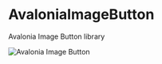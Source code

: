 # AvaloniaImageButton
Avalonia Image Button library

![Avalonia Image Button](https://blogger.googleusercontent.com/img/b/R29vZ2xl/AVvXsEisK9uGT8Gfye_dXKoH5lHovYIIqNHQyRRgbbPwt3lmQUUT5FOvV2NSiTHvulgaJqNqprN1VWF_a8_x6AbT4P-VYYmP_64Vw1NvyW9jLjPZfBVxJGzctjS-5-ZVd_a3UwyfED5ESbAg5a3LqFKzScJnRHHxmsyii7M6VMnklX2YVWjpKeNED8lKGEuTDQI/s484/AvaloniaImageButton.gif)
